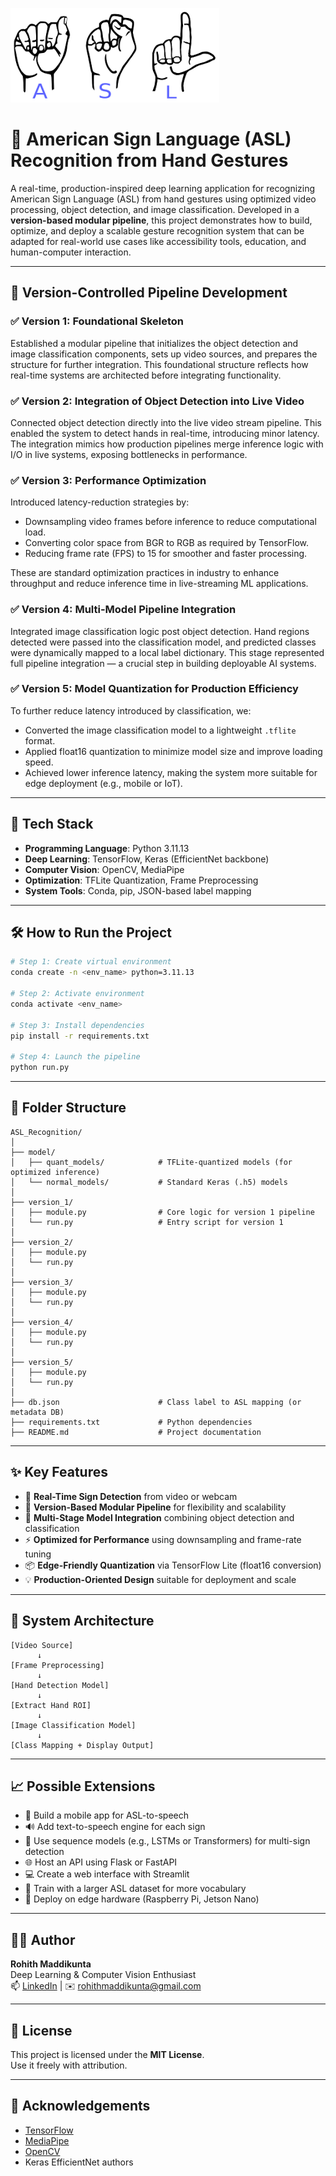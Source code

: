 ![ASL Project Banner](asl_img.png)
# 🧠 American Sign Language (ASL) Recognition from Hand Gestures

A real-time, production-inspired deep learning application for recognizing American Sign Language (ASL) from hand gestures using optimized video processing, object detection, and image classification. Developed in a **version-based modular pipeline**, this project demonstrates how to build, optimize, and deploy a scalable gesture recognition system that can be adapted for real-world use cases like accessibility tools, education, and human-computer interaction.

---

## 🚀 Version-Controlled Pipeline Development

### ✅ Version 1: Foundational Skeleton
Established a modular pipeline that initializes the object detection and image classification components, sets up video sources, and prepares the structure for further integration. This foundational structure reflects how real-time systems are architected before integrating functionality.

### ✅ Version 2: Integration of Object Detection into Live Video
Connected object detection directly into the live video stream pipeline. This enabled the system to detect hands in real-time, introducing minor latency. The integration mimics how production pipelines merge inference logic with I/O in live systems, exposing bottlenecks in performance.

### ✅ Version 3: Performance Optimization
Introduced latency-reduction strategies by:
- Downsampling video frames before inference to reduce computational load.
- Converting color space from BGR to RGB as required by TensorFlow.
- Reducing frame rate (FPS) to 15 for smoother and faster processing.

These are standard optimization practices in industry to enhance throughput and reduce inference time in live-streaming ML applications.

### ✅ Version 4: Multi-Model Pipeline Integration
Integrated image classification logic post object detection. Hand regions detected were passed into the classification model, and predicted classes were dynamically mapped to a local label dictionary. This stage represented full pipeline integration — a crucial step in building deployable AI systems.

### ✅ Version 5: Model Quantization for Production Efficiency
To further reduce latency introduced by classification, we:
- Converted the image classification model to a lightweight `.tflite` format.
- Applied float16 quantization to minimize model size and improve loading speed.
- Achieved lower inference latency, making the system more suitable for edge deployment (e.g., mobile or IoT).

---

## 🧪 Tech Stack

- **Programming Language**: Python 3.11.13
- **Deep Learning**: TensorFlow, Keras (EfficientNet backbone)
- **Computer Vision**: OpenCV, MediaPipe
- **Optimization**: TFLite Quantization, Frame Preprocessing
- **System Tools**: Conda, pip, JSON-based label mapping

---

## 🛠️ How to Run the Project

```bash
# Step 1: Create virtual environment
conda create -n <env_name> python=3.11.13

# Step 2: Activate environment
conda activate <env_name>

# Step 3: Install dependencies
pip install -r requirements.txt

# Step 4: Launch the pipeline
python run.py
```

---

## 📂 Folder Structure

```
ASL_Recognition/
│
├── model/
│   ├── quant_models/            # TFLite-quantized models (for optimized inference)
│   └── normal_models/           # Standard Keras (.h5) models
│
├── version_1/
│   ├── module.py                # Core logic for version 1 pipeline
│   └── run.py                   # Entry script for version 1
│
├── version_2/
│   ├── module.py
│   └── run.py
│
├── version_3/
│   ├── module.py
│   └── run.py
│
├── version_4/
│   ├── module.py
│   └── run.py
│
├── version_5/
│   ├── module.py
│   └── run.py
│
├── db.json                      # Class label to ASL mapping (or metadata DB)
├── requirements.txt             # Python dependencies
├── README.md                    # Project documentation
```

---

## ✨ Key Features

- 🎥 **Real-Time Sign Detection** from video or webcam
- 🧩 **Version-Based Modular Pipeline** for flexibility and scalability
- 🧠 **Multi-Stage Model Integration** combining object detection and classification
- ⚡ **Optimized for Performance** using downsampling and frame-rate tuning
- 📦 **Edge-Friendly Quantization** via TensorFlow Lite (float16 conversion)
- 💡 **Production-Oriented Design** suitable for deployment and scale

---

## 🧠 System Architecture

```
[Video Source]
      ↓
[Frame Preprocessing]
      ↓
[Hand Detection Model]
      ↓
[Extract Hand ROI]
      ↓
[Image Classification Model]
      ↓
[Class Mapping + Display Output]
```

---

## 📈 Possible Extensions

- 📱 Build a mobile app for ASL-to-speech
- 🔊 Add text-to-speech engine for each sign
- 🔁 Use sequence models (e.g., LSTMs or Transformers) for multi-sign detection
- 🌐 Host an API using Flask or FastAPI
- 💻 Create a web interface with Streamlit
- 🧠 Train with a larger ASL dataset for more vocabulary
- 🚀 Deploy on edge hardware (Raspberry Pi, Jetson Nano)

---

## 👨‍💻 Author

**Rohith Maddikunta**  
Deep Learning & Computer Vision Enthusiast  
📫 [LinkedIn](https://www.linkedin.com/in/rohith-maddikunta/) | ✉️ rohithmaddikunta@gmail.com

---

## 📜 License

This project is licensed under the **MIT License**.  
Use it freely with attribution.

---

## 🙌 Acknowledgements

- [TensorFlow](https://www.tensorflow.org/)
- [MediaPipe](https://mediapipe.dev/)
- [OpenCV](https://opencv.org/)
- Keras EfficientNet authors
